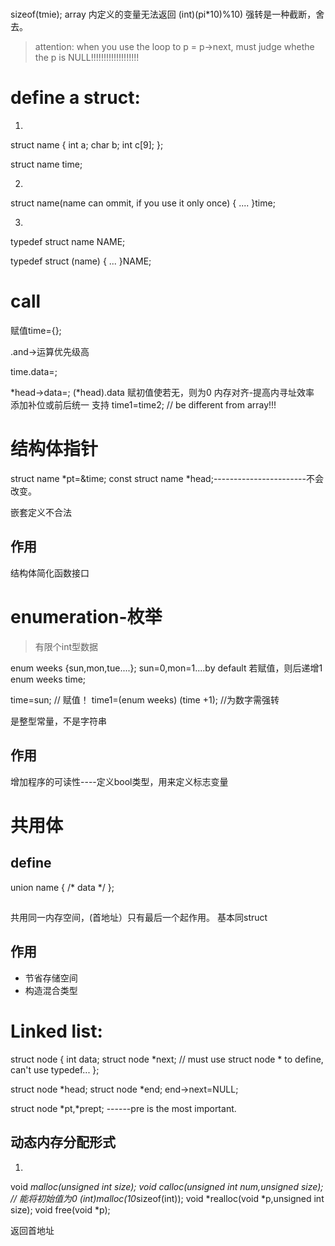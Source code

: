 #

sizeof(tmie);
array 内定义的变量无法返回
(int)(pi*10)%10)
强转是一种截断，舍去。


> attention: when you use the loop to p = p->next, must judge whethe the p is NULL!!!!!!!!!!!!!!!!!!!

# define a struct:
1. 

struct name
{
    int a;
    char b;
    int c[9];
};

struct name time;

2. 

struct name(name can ommit, if you use it only once)
{
    ....
}time;

3. 

typedef struct name NAME;

typedef struct (name)
{
    ...
}NAME;



# call

赋值time={};

.and->运算优先级高


time.data=;

*head->data=;
(*head).data
赋初值使若无，则为0
内存对齐-提高内寻址效率 添加补位或前后统一
支持 time1=time2; // be different from array!!!


# 结构体指针

struct name *pt=&time;
const struct name *head;-----------------------不会改变。

嵌套定义不合法


## 作用 

结构体简化函数接口
# enumeration-枚举

> 有限个int型数据

enum weeks {sun,mon,tue....};  sun=0,mon=1....by default 
若赋值，则后递增1
enum weeks time;

time=sun;  // 赋值！
time1=(enum weeks) (time +1); //为数字需强转

是整型常量，不是字符串


## 作用

增加程序的可读性----定义bool类型，用来定义标志变量

# 共用体
## define
union name
{
    /* data */
};
##
共用同一内存空间，(首地址）只有最后一个起作用。
基本同struct
## 作用
- 节省存储空间
- 构造混合类型


# Linked list:

struct node
{
    int data;
    struct node *next;  // must use struct node * to define, can't use typedef...
};

struct node *head;
struct node *end;
end->next=NULL;


struct node *pt,*prept;    ------pre is the most important.

## 动态内存分配形式

1. 
void *malloc(unsigned int size);
void *calloc(unsigned int num,unsigned size); // 能将初始值为0
(int*)malloc(10*sizeof(int));
void *realloc(void *p,unsigned int size); 
void free(void *p);

返回首地址
